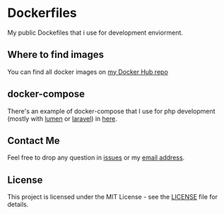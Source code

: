 # Dockerfiles
My public Dockefiles that i use for development enviorment.  

## Where to find images
You can find all docker images on [my Docker Hub repo](https://registry.hub.docker.com/u/ahbanavi)  

## docker-compose
There's an example of docker-compose that I use for php development (mostly with [lumen](https://lumen.laravel.com/) or [laravel](http://laravel.com/)) in [here](PHP/docker-compose.yml).  

## Contact Me
Feel free to drop any question in [issues](https://github.com/ahbanavi/Dockerfiles/issues) or my [email address](mailto:ahbanavi@gmail.com).

## License
This project is licensed under the MIT License - see the [LICENSE](LICENSE) file for details.